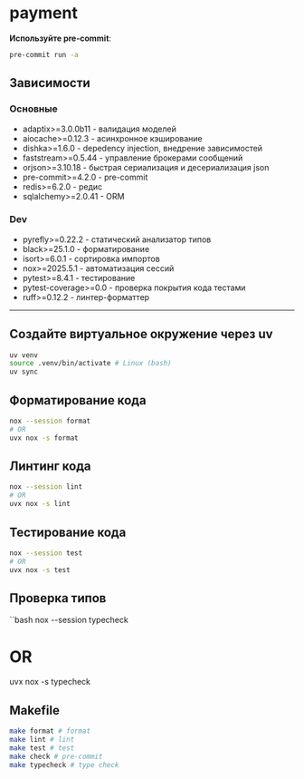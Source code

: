 # payment

**Используйте pre-commit**:

```bash
pre-commit run -a
```

## Зависимости

### Основные

 + adaptix>=3.0.0b11 - валидация моделей
 + aiocache>=0.12.3 - асинхронное кэширование
 + dishka>=1.6.0 - depedency injection, внедрение зависимостей
 + faststream>=0.5.44 - управление брокерами сообщений
 + orjson>=3.10.18 - быстрая сериализация и десериализация json
 + pre-commit>=4.2.0 - pre-commit
 + redis>=6.2.0 - редис
 + sqlalchemy>=2.0.41 - ORM

### Dev

 + pyrefly>=0.22.2 - статический анализатор типов
 + black>=25.1.0 - форматирование
 + isort>=6.0.1 - сортировка импортов
 + nox>=2025.5.1 - автоматизация сессий
 + pytest>=8.4.1 - тестирование
 + pytest-coverage>=0.0 - проверка покрытия кода тестами
 + ruff>=0.12.2 - линтер-форматтер

---

## Создайте виртуальное окружение через uv

```bash
uv venv
source .venv/bin/activate # Linux (bash)
uv sync
```

## Форматирование кода

```bash
nox --session format
# OR
uvx nox -s format
```

## Линтинг кода

```bash
nox --session lint
# OR
uvx nox -s lint
```

## Тестирование кода

```bash
nox --session test
# OR
uvx nox -s test
```

## Проверка типов

``bash
nox --session typecheck
# OR
uvx nox -s typecheck

## Makefile

```bash
make format # format
make lint # lint
make test # test
make check # pre-commit
make typecheck # type check
```
